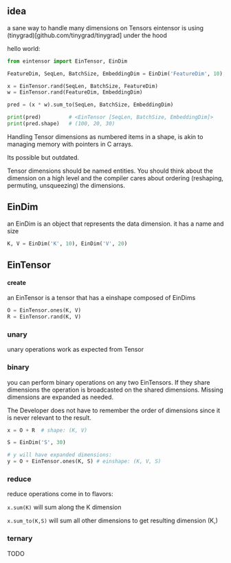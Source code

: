 

## idea
a sane way to handle many dimensions on Tensors
eintensor is using (tinygrad)[github.com/tinygrad/tinygrad] under the hood

hello world:
```python
from eintensor import EinTensor, EinDim

FeatureDim, SeqLen, BatchSize, EmbeddingDim = EinDim('FeatureDim', 10), EinDim('SeqLen', 100), EinDim('BatchSize', 20), EinDim('EmbeddingDim', 30)

x = EinTensor.rand(SeqLen, BatchSize, FeatureDim)
w = EinTensor.rand(FeatureDim, EmbeddingDim)

pred = (x * w).sum_to(SeqLen, BatchSize, EmbeddingDim)

print(pred)         # <EinTensor [SeqLen, BatchSize, EmbeddingDim]>
print(pred.shape)   # (100, 20, 30)
```

Handling Tensor dimensions as numbered items in a shape, is akin to managing memory with pointers in C arrays.

Its possible but outdated.

Tensor dimensions should be named entities. You should think about the dimension on a high level and the compiler cares about ordering (reshaping, permuting, unsqueezing) the dimensions.

## EinDim

an EinDim is an object that represents the data dimension. it has a name and size

```python
K, V = EinDim('K', 10), EinDim('V', 20)
```

## EinTensor

#### create

an EinTensor is a tensor that has a einshape composed of EinDims

```python
O = EinTensor.ones(K, V)
R = EinTensor.rand(K, V)
```

### unary

unary operations work as expected from Tensor

### binary

you can perform binary operations on any two EinTensors.
If they share dimensions the operation is broadcasted on the shared dimensions.
Missing dimensions are expanded as needed.

The Developer does not have to remember the order of dimensions since it is never relevant to the result. 

```python
x = O + R  # shape: (K, V)

S = EinDim('S', 30)

# y will have expanded dimensions:
y = O + EinTensor.ones(K, S) # einshape: (K, V, S)
```

### reduce

reduce operations come in to flavors:

`x.sum(K)` will sum along the  K dimension

`x.sum_to(K,S)` will sum all other dimensions to get resulting dimension (K,) 


### ternary

TODO